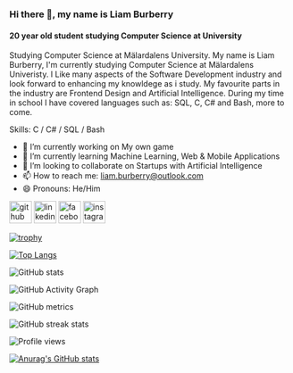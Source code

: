 ### Hi there 👋, my name is Liam Burberry
#### 20 year old student studying Computer Science at University
Studying Computer Science at Mälardalens University. My name is Liam Burberry, I'm currently studying Computer Science at Mälardalens Univeristy. I Like many aspects of the Software Development industry and look forward to enhancing my knowldege as i study. My favourite parts in the industry are Frontend Design and Artificial Intelligence. During my time in school I have covered languages such as: SQL, C, C# and Bash, more to come.

Skills: C / C# / SQL / Bash

- 🔭 I’m currently working on My own game 
- 🌱 I’m currently learning Machine Learning, Web & Mobile Applications 
- 👯 I’m looking to collaborate on Startups with Artificial Intelligence 
- 📫 How to reach me: liam.burberry@outlook.com 
- 😄 Pronouns: He/Him 


[<img src='https://cdn.jsdelivr.net/npm/simple-icons@3.0.1/icons/github.svg' alt='github' height='40'>](https://github.com/LiamAlexanderBurberry)  [<img src='https://cdn.jsdelivr.net/npm/simple-icons@3.0.1/icons/linkedin.svg' alt='linkedin' height='40'>](https://www.linkedin.com/in/https://www.linkedin.com/in/liam-burberry-575822255//)  [<img src='https://cdn.jsdelivr.net/npm/simple-icons@3.0.1/icons/facebook.svg' alt='facebook' height='40'>](https://www.facebook.com/https://www.facebook.com/liam.burberrygahm/)  [<img src='https://cdn.jsdelivr.net/npm/simple-icons@3.0.1/icons/instagram.svg' alt='instagram' height='40'>](https://www.instagram.com/liam.burberry/)  

[![trophy](https://github-profile-trophy.vercel.app/?username=LiamAlexanderBurberry)](https://github.com/ryo-ma/github-profile-trophy)

[![Top Langs](https://github-readme-stats.vercel.app/api/top-langs/?username=LiamAlexanderBurberry)](https://github.com/anuraghazra/github-readme-stats)

![GitHub stats](https://github-readme-stats.vercel.app/api?username=LiamAlexanderBurberry&show_icons=true)  

![GitHub Activity Graph](https://activity-graph.herokuapp.com/graph?username=LiamAlexanderBurberry)  

![GitHub metrics](https://metrics.lecoq.io/LiamAlexanderBurberry)  

![GitHub streak stats](https://streak-stats.demolab.com/?user=LiamAlexanderBurberry)  

![Profile views](https://gpvc.arturio.dev/LiamAlexanderBurberry)  








[![Anurag's GitHub stats](https://github-readme-stats.vercel.app/api?username=LiamAlexanderBurberry)](https://github.com/anuraghazra/github-readme-stats)
